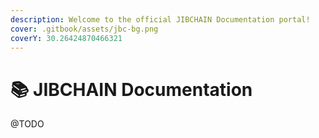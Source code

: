```yaml
---
description: Welcome to the official JIBCHAIN Documentation portal!
cover: .gitbook/assets/jbc-bg.png
coverY: 30.26424870466321
---
```


# 📚 JIBCHAIN Documentation

@TODO



